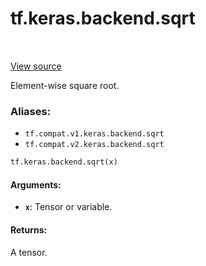 <div itemscope itemtype="http://developers.google.com/ReferenceObject">
<meta itemprop="name" content="tf.keras.backend.sqrt" />
<meta itemprop="path" content="Stable" />
</div>

# tf.keras.backend.sqrt

<!-- Insert buttons -->

<table class="tfo-notebook-buttons tfo-api" align="left">
</table>

<a target="_blank" href="/code/stable/tensorflow/python/keras/backend.py">View source</a>



<!-- Start diff -->
Element-wise square root.

### Aliases:

* `tf.compat.v1.keras.backend.sqrt`
* `tf.compat.v2.keras.backend.sqrt`


``` python
tf.keras.backend.sqrt(x)
```



<!-- Placeholder for "Used in" -->


#### Arguments:


* <b>`x`</b>: Tensor or variable.


#### Returns:

A tensor.
